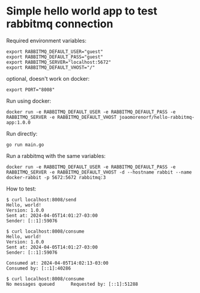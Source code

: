 # Simple hello world app to test rabbitmq connection

Required environment variables:
```shell
export RABBITMQ_DEFAULT_USER="guest"
export RABBITMQ_DEFAULT_PASS="guest"
export RABBITMQ_SERVER="localhost:5672"
export RABBITMQ_DEFAULT_VHOST="/"
```

optional, doesn't work on docker:
```shell
export PORT="8008"
```

Run using docker:
```shell
docker run -e RABBITMQ_DEFAULT_USER -e RABBITMQ_DEFAULT_PASS -e RABBITMQ_SERVER -e RABBITMQ_DEFAULT_VHOST joaomorenorf/hello-rabbitmq-app:1.0.0
```

Run directly:
```shell
go run main.go
```

Run a rabbitmq with the same variables:
```shell
docker run -e RABBITMQ_DEFAULT_USER -e RABBITMQ_DEFAULT_PASS -e RABBITMQ_SERVER -e RABBITMQ_DEFAULT_VHOST -d --hostname rabbit --name docker-rabbit -p 5672:5672 rabbitmq:3
```

How to test:
```shell
$ curl localhost:8008/send
Hello, world!
Version: 1.0.0
Sent at: 2024-04-05T14:01:27-03:00
Sender: [::1]:59076

$ curl localhost:8008/consume
Hello, world!
Version: 1.0.0
Sent at: 2024-04-05T14:01:27-03:00
Sender: [::1]:59076

Consumed at: 2024-04-05T14:02:13-03:00
Consumed by: [::1]:40286

$ curl localhost:8008/consume
No messages queued      Requested by: [::1]:51288
```
